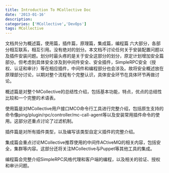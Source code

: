 ```yaml
---
title: Introduction To MCollective Doc
date: '2013-01-16'
description:
categories: ['MCollective','DevOps']
tags: MCollective
---
```

文档共分为概述篇，使用篇，插件篇，原理篇，集成篇，编程篇 六大部分，各部分相互联系，相互引用。没有绝对的划分。本文档不讨论任何关于安装配置问题以及插件安装问题。划分时最头疼的是关于安全这部分的划分，原定计划增加安全篇部分。但考虑到具体安全涉及到中间件安全、安全插件，SimpleRPC安全（授权、认证和审计）等在相应插件，中间件和编程部分也会涉及。故将安全概述放在原理部分讨论，以期对整个流程有个完整认识，具体安全环节在具体环节再做讨论。

概述篇是对整个MCollective的总结性介绍，包括基本功能，特点，优点的总结性比较和一个完整的术语表。

使用篇是对MCollective用户接口MCO命令行工具进行完整介绍，包括原生支持的命令像ping/plugin/rpc/controller/mc-call-agent等以及安装常用插件命令的使用。这部分还重点讨论了过滤机制。

插件篇是对所有插件类型，以及编写该类型自定义插件的完整介绍。

集成篇会重点讨论MCollective推荐使用的中间件ACtiveMQ的相关内容，包括安全，集群等内容。这部分还将关注MCollective与Puppet等其他工具的集成。

编程篇会完整介绍SimpleRPC风格代理和客户端的编程，以及相关的验证、授权和审计问题。

